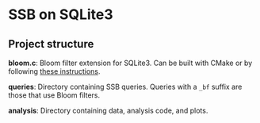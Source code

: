 # SSB on SQLite3

## Project structure

**bloom.c**: Bloom filter extension for SQLite3. Can be built with CMake or by following [these instructions](https://www.sqlite.org/loadext.html).

**queries**: Directory containing SSB queries. Queries with a `_bf` suffix are those that use Bloom filters.

**analysis**: Directory containing data, analysis code, and plots.
